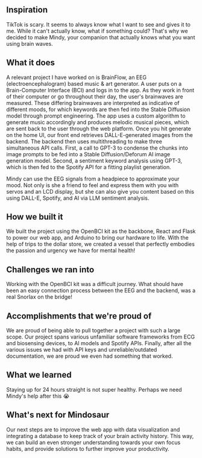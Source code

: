 ## Inspiration
TikTok is scary. It seems to always know what I want to see and gives it to me. While it can't actually know, what if something could? That's why we decided to make Mindy, your companion that actually knows what you want using brain waves. 

## What it does
A relevant project I have worked on is BrainFlow, an EEG (electroencephalogram) based music & art generator. A user puts on a Brain-Computer Interface (BCI) and logs in to the app. As they work in front of their computer or go throughout their day, the user's brainwaves are measured. These differing brainwaves are interpreted as indicative of different moods, for which keywords are then fed into the Stable Diffusion model through prompt engineering. The app uses a custom algorithm to generate music accordingly and produces melodic musical pieces, which are sent back to the user through the web platform. Once you hit generate on the home UI, our front end retrieves DALL-E-generated images from the backend. The backend then uses multithreading to make three simultaneous API calls. First, a call to GPT-3 to condense the chunks into image prompts to be fed into a Stable Diffusion/Deforum AI image generation model. Second, a sentiment keyword analysis using GPT-3, which is then fed to the Spotify API for a fitting playlist generation. 

Mindy can use the EEG signals from a headpiece to approximate your mood. Not only is she a friend to feel and express them with you with servos and an LCD display, but she can also give you content based on this using DALL-E, Spotify, and AI via LLM sentiment analysis. 

## How we built it
We built the project using the OpenBCI kit as the backbone, React and Flask to power our web app, and Arduino to bring our hardware to life. With the help of trips to the dollar store, we created a vessel that perfectly embodies the passion and urgency we have for mental health!

## Challenges we ran into
Working with the OpenBCI kit was a difficult journey. What should have been an easy connection process between the EEG and the backend, was a real Snorlax on the bridge! 

## Accomplishments that we're proud of
We are proud of being able to pull together a project with such a large scope. Our project spans various unfamiliar software frameworks from ECG and biosensing devices, to AI models and Spotify APIs. Finally, after all the various issues we had with API keys and unreliable/outdated documentation, we are proud we even had something that worked. 

## What we learned
Staying up for 24 hours straight is not super healthy. Perhaps we need Mindy's help after this 😭

## What's next for Mindosaur
Our next steps are to improve the web app with data visualization and integrating a database to keep track of your brain activity history. This way, we can build an even stronger understanding towards your own focus habits, and provide solutions to further improve your productivity.
